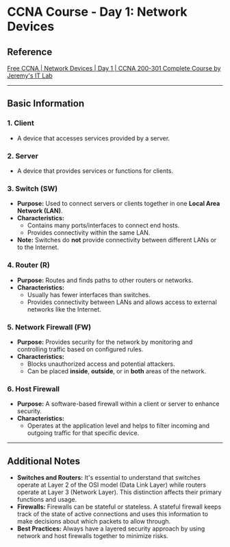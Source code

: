# CCNA Course - Day 1: Network Devices

## Reference
[Free CCNA | Network Devices | Day 1 | CCNA 200-301 Complete Course by Jeremy's IT Lab](https://www.youtube.com/watch?v=H8W9oMNSuwo&list=PLxbwE86jKRgMpuZuLBivzlM8s2Dk5lXBQ)

---

## Basic Information

### 1. Client
- A device that accesses services provided by a server.

### 2. Server
- A device that provides services or functions for clients.

### 3. Switch (SW)
- **Purpose:** Used to connect servers or clients together in one **Local Area Network (LAN)**.
- **Characteristics:**
  - Contains many ports/interfaces to connect end hosts.
  - Provides connectivity within the same LAN.
- **Note:** Switches do **not** provide connectivity between different LANs or to the Internet.

### 4. Router (R)
- **Purpose:** Routes and finds paths to other routers or networks.
- **Characteristics:**
  - Usually has fewer interfaces than switches.
  - Provides connectivity between LANs and allows access to external networks like the Internet.

### 5. Network Firewall (FW)
- **Purpose:** Provides security for the network by monitoring and controlling traffic based on configured rules.
- **Characteristics:**
  - Blocks unauthorized access and potential attackers.
  - Can be placed **inside**, **outside**, or in **both** areas of the network.

### 6. Host Firewall
- **Purpose:** A software-based firewall within a client or server to enhance security.
- **Characteristics:**
  - Operates at the application level and helps to filter incoming and outgoing traffic for that specific device.

---

## Additional Notes
- **Switches and Routers:** It's essential to understand that switches operate at Layer 2 of the OSI model (Data Link Layer) while routers operate at Layer 3 (Network Layer). This distinction affects their primary functions and usage.
- **Firewalls:** Firewalls can be stateful or stateless. A stateful firewall keeps track of the state of active connections and uses this information to make decisions about which packets to allow through.
- **Best Practices:** Always have a layered security approach by using network and host firewalls together to minimize risks.
